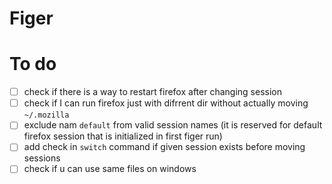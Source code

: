 # Figer

# To do

 - [ ] check if there is a way to restart firefox after changing session
 - [ ] check if I can run firefox just with difrrent dir without actually moving `~/.mozilla`
 - [ ] exclude nam `default` from valid session names (it is reserved for default firefox session that is initialized in first figer run)
 - [ ] add check in `switch` command if given session exists before moving sessions
 - [ ] check if u can use same files on windows